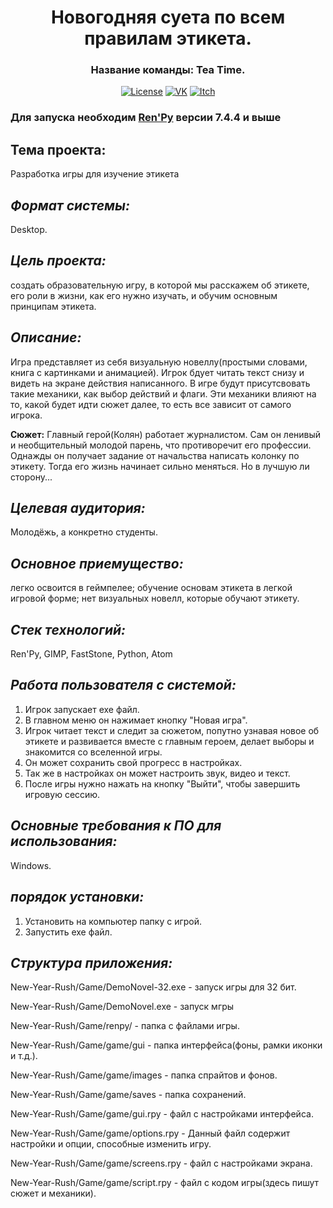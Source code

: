 <h1 align = "center">  Новогодняя суета по всем правилам этикета. </h1>

<h3 align="center"> 
  Название команды: Tea Time.
</h3>

<p align="center">
  <a href=""><img src="https://badgen.net/npm/license/nuxt" alt="License"></a>
  <a href="https://vk.com/teatimegames"><img src="https://badgen.net/badge/VK/group/2787F5" alt="VK"></a>
  <a href="https://tea-time-games.itch.io/new-years-rush-according-to-all-the-rules-of-etiquette"><img src="https://badgen.net/badge/Itch.io/site/green" alt="Itch"></a>
 </p>

### Для запуска необходим [Ren'Py](https://www.renpy.org "скачать с официального сайта")  версии 7.4.4 и выше

<h2> Тема проекта:</h2>
Разработка игры для изучение этикета

## ***Формат системы:*** 
Desktop.

## ***Цель проекта:*** 
создать образовательную игру, в которой мы расскажем об этикете, его роли в жизни, как его нужно изучать, и обучим основным принципам этикета.

## ***Описание:*** 
Игра представляет из себя визуальную новеллу(простыми словами, книга с картинками и анимацией). Игрок бдует читать текст снизу и видеть на экране действия написанного. В игре будут присутсвовать такие механики, как выбор действий и флаги. Эти механики влияют на то, какой будет идти сюжет далее, то есть все зависит от самого игрока.

**Сюжет:**
Главный герой(Колян) работает журналистом. Сам он ленивый и необщительный молодой парень, что противоречит его профессии. Однажды он получает задание от начальства написать колонку по этикету. Тогда его жизнь начинает сильно меняться. Но в лучшую ли сторону...

## ***Целевая аудитория:*** 
Молодёжь, а конкретно студенты.

## ***Основное приемущество:***
легко освоится в геймпелее; обучение основам этикета в легкой игровой форме; нет визуальных новелл, которые обучают этикету.

## ***Стек технологий:*** 
Ren'Py, GIMP, FastStone, Python, Atom

## ***Работа пользователя с системой:***
1. Игрок запускает ехе файл.
2. В главном меню он нажимает кнопку "Новая игра".
3. Игрок читает текст и следит за сюжетом, попутно узнавая новое об этикете и развивается вместе с главным героем, делает выборы и знакомится со вселенной игры.
4. Он может сохранить свой прогресс в настройках.
5. Так же в настройках он может настроить звук, видео и текст.
6. После игры нужно нажать на кнопку "Выйти", чтобы завершить игровую сессию.

## ***Основные требования к ПО для использования:***
Windows.

## ***порядок установки:***
1. Установить на компьютер папку с игрой.
2. Запустить exe файл.

## ***Структура приложения:***
New-Year-Rush/Game/DemoNovel-32.exe - запуск игры для 32 бит.

New-Year-Rush/Game/DemoNovel.exe - запуск мгры

New-Year-Rush/Game/renpy/ - папка с файлами игры.

New-Year-Rush/Game/game/gui - папка интерфейса(фоны, рамки иконки и т.д.).

New-Year-Rush/Game/game/images - папка спрайтов и фонов.

New-Year-Rush/Game/game/saves - папка сохранений.

New-Year-Rush/Game/game/gui.rpy - файл с настройками интерфейса.

New-Year-Rush/Game/game/options.rpy - Данный файл содержит настройки и опции, способные изменить игру.

New-Year-Rush/Game/game/screens.rpy - файл с настройками экрана.

New-Year-Rush/Game/game/script.rpy - файл с кодом игры(здесь пишут сюжет и механики).
